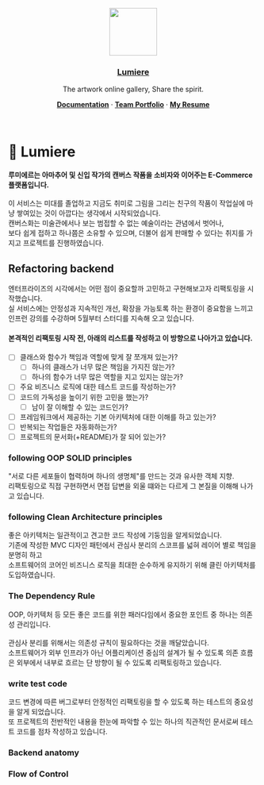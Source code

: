 <p align="center">
  <a href="https://www.lumieregallery.site/">
    <img src="https://user-images.githubusercontent.com/83930702/143972152-84715903-5971-49dc-b782-1a482495b3fc.png" height="96">
    <h3 align="center">Lumiere</h3>
  </a>
</p>

<p align="center">
  The artwork online gallery, Share the spirit.
</p>

<p align="center">
  <a href="https://github.com/heartane/Lumiere-backend/wiki"><strong>Documentation</strong></a> ·
  <a href="https://www.notion.so/Minimanimo-0bd73eaa9a904b5bb554b876603bab0b"><strong>Team Portfolio</strong></a> ·
  <a href="https://github.com/heartane/Lumiere-backend/files/9038245/_.pdf"><strong>My Resume</strong></a>
</p>
<br/>

# 🌟 Lumiere
<p> <strong> 루미에르는 아마추어 및 신입 작가의 캔버스 작품을 소비자와 이어주는 E-Commerce 플랫폼입니다. </strong> <br/>
<br/>
이 서비스는 미대를 졸업하고 지금도 취미로 그림을 그리는 친구의 작품이 작업실에 마냥 쌓여있는 것이 아깝다는 생각에서 시작되었습니다. <br/>
캔버스화는 미술관에서나 보는 범접할 수 없는 예술이라는 관념에서 벗어나, <br/>
보다 쉽게 접하고 하나쯤은 소유할 수 있으며, 더불어 쉽게 판매할 수 있다는 취지를 가지고 프로젝트를 진행하였습니다. </p>

## Refactoring backend
<p>
엔터프라이즈의 시각에서는 어떤 점이 중요할까 고민하고 구현해보고자 리팩토링을 시작했습니다. <br/>
실 서비스에는 안정성과 지속적인 개선, 확장을 가능토록 하는 환경이 중요함을 느끼고 인프런 강의를 수강하며 5월부터 스터디를 지속해 오고 있습니다.
</p>

<h4> 본격적인 리팩토링 시작 전, 아래의 리스트를 작성하고 이 방향으로 나아가고 있습니다. </h4>

- [ ] 클래스와 함수가 책임과 역할에 맞게 잘 쪼개져 있는가?
    - [ ]  하나의 클래스가 너무 많은 책임을 가지진 않는가?
    - [ ]  하나의 함수가 너무 많은 역할을 지고 있지는 않는가?
- [ ]  주요 비즈니스 로직에 대한 테스트 코드를 작성하는가?
- [ ]  코드의 가독성을 높이기 위한 고민을 했는가?
    - [ ]  남이 잘 이해할 수 있는 코드인가?
- [ ]  프레임워크에서 제공하는 기본 아키텍처에 대한 이해를 하고 있는가?
- [ ]  반복되는 작업들은 자동화하는가?
- [ ]  프로젝트의 문서화(+README)가 잘 되어 있는가?

### following OOP SOLID principles
"서로 다른 세포들이 협력하며 하나의 생명체"를 만드는 것과 유사한 객체 지향. <br/>
리팩토링으로 직접 구현하면서 면접 답변을 외울 떄와는 다르게 그 본질을 이해해 나가고 있습니다. <br/>

### following Clean Architecture principles
좋은 아키텍처는 일관적이고 견고한 코드 작성에 기둥임을 알게되었습니다. <br/>
기존에 작성한 MVC 디자인 패턴에서 관심사 분리의 스코프를 넓혀 레이어 별로 책임을 분명히 하고 <br/>
소프트웨어의 코어인 비즈니스 로직을 최대한 순수하게 유지하기 위해 클린 아키텍처를 도입하였습니다. <br/>

### The Dependency Rule
OOP, 아키텍처 등 모든 좋은 코드를 위한 패러다임에서 중요한 포인트 중 하나는 의존성 관리입니다. <br/>
<br/>
관심사 분리를 위해서는 의존성 규칙이 필요하다는 것을 깨달았습니다. <br/>
소프트웨어가 외부 인프라가 아닌 어플리케이션 중심의 설계가 될 수 있도록 의존 흐름은 외부에서 내부로 흐르는 단 방향이 될 수 있도록 리팩토링하고 있습니다.  <br/>

### write test code
코드 변경에 따른 버그로부터 안정적인 리팩토링을 할 수 있도록 하는 테스트의 중요성을 알게 되었습니다. <br/>
또 프로젝트의 전반적인 내용을 한눈에 파악할 수 있는 하나의 직관적인 문서로써 테스트 코드를 점차 작성하고 있습니다. <br/>

### Backend anatomy

### Flow of Control



